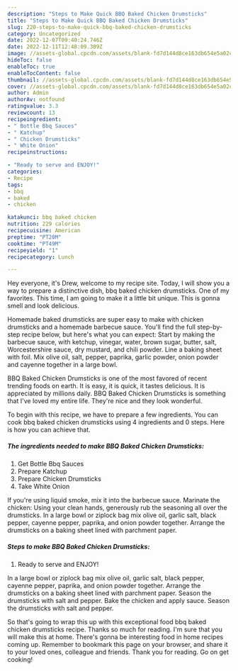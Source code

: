 ```yaml
---
description: "Steps to Make Quick BBQ Baked Chicken Drumsticks"
title: "Steps to Make Quick BBQ Baked Chicken Drumsticks"
slug: 220-steps-to-make-quick-bbq-baked-chicken-drumsticks
category: Uncategorized
date: 2022-12-07T09:40:24.746Z
date: 2022-12-11T12:48:09.309Z
image: //assets-global.cpcdn.com/assets/blank-fd7d144d8ce163db654e5a02c40b08a2775adb7897d16e4062681dc7e1b2800f.png
hideToc: false
enableToc: true
enableTocContent: false
thumbnail: //assets-global.cpcdn.com/assets/blank-fd7d144d8ce163db654e5a02c40b08a2775adb7897d16e4062681dc7e1b2800f.png
cover: //assets-global.cpcdn.com/assets/blank-fd7d144d8ce163db654e5a02c40b08a2775adb7897d16e4062681dc7e1b2800f.png
author: Admin
authorAv: notfound
ratingvalue: 3.3
reviewcount: 13
recipeingredient:
- " Bottle Bbq Sauces"
- " Katchup"
- " Chicken Drumsticks"
- " White Onion"
recipeinstructions:

- "Ready to serve and ENJOY!"
categories:
- Recipe
tags:
- bbq
- baked
- chicken

katakunci: bbq baked chicken 
nutrition: 229 calories
recipecuisine: American
preptime: "PT20M"
cooktime: "PT49M"
recipeyield: "1"
recipecategory: Lunch

---
```



Hey everyone, it's Drew, welcome to my recipe site. Today, I will show you a way to prepare a distinctive dish, bbq baked chicken drumsticks. One of my favorites. This time, I am going to make it a little bit unique. This is gonna smell and look delicious.

Homemade baked drumsticks are super easy to make with chicken drumsticks and a homemade barbecue sauce. You&#39;ll find the full step-by-step recipe below, but here&#39;s what you can expect: Start by making the barbecue sauce, with ketchup, vinegar, water, brown sugar, butter, salt, Worcestershire sauce, dry mustard, and chili powder. Line a baking sheet with foil. Mix olive oil, salt, pepper, paprika, garlic powder, onion powder and cayenne together in a large bowl.

BBQ Baked Chicken Drumsticks is one of the most favored of recent trending foods on earth. It is easy, it is quick, it tastes delicious. It is appreciated by millions daily. BBQ Baked Chicken Drumsticks is something that I've loved my entire life. They're nice and they look wonderful.


To begin with this recipe, we have to prepare a few ingredients. You can cook bbq baked chicken drumsticks using 4 ingredients and 0 steps. Here is how you can achieve that.

<!--inarticleads1-->

##### The ingredients needed to make BBQ Baked Chicken Drumsticks:

1. Get  Bottle Bbq Sauces
1. Prepare  Katchup
1. Prepare  Chicken Drumsticks
1. Take  White Onion


If you&#39;re using liquid smoke, mix it into the barbecue sauce. Marinate the chicken: Using your clean hands, generously rub the seasoning all over the drumsticks. In a large bowl or ziplock bag mix olive oil, garlic salt, black pepper, cayenne pepper, paprika, and onion powder together. Arrange the drumsticks on a baking sheet lined with parchment paper. 

<!--inarticleads2-->

##### Steps to make BBQ Baked Chicken Drumsticks:


1. Ready to serve and ENJOY!

In a large bowl or ziplock bag mix olive oil, garlic salt, black pepper, cayenne pepper, paprika, and onion powder together. Arrange the drumsticks on a baking sheet lined with parchment paper. Season the drumsticks with salt and pepper. Bake the chicken and apply sauce. Season the drumsticks with salt and pepper. 

So that's going to wrap this up with this exceptional food bbq baked chicken drumsticks recipe. Thanks so much for reading. I'm sure that you will make this at home. There's gonna be interesting food in home recipes coming up. Remember to bookmark this page on your browser, and share it to your loved ones, colleague and friends. Thank you for reading. Go on get cooking!
